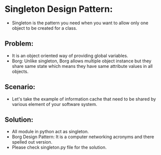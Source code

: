 # Singleton Design Pattern:
* Singleton is the pattern you need when you want to allow only one object to be created for a class.

Problem:
-----------
* It is an object oriented way of providing global variables.
* Borg: Unlike singleton, Borg allows multiple object instance but they share same state which means they have same attribute values in all objects.

Scenario:
----------
* Let's take the example of information cache that need to be shared by various element of your software system.

Solution:
---------
* All module in python act as singleton.
* Borg Design Pattern: It is a computer networking acronyms and there spelled out version.
* Please check singleton.py file for the solution.
